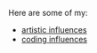 Here are some of my:
* [artistic influences](influences.md)
* [coding influences](coding-influences.md)
